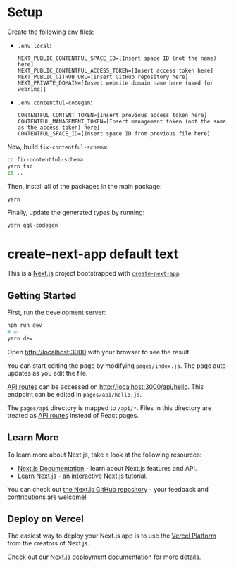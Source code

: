 # Setup

Create the following env files:

- `.env.local`:
  ```
  NEXT_PUBLIC_CONTENTFUL_SPACE_ID=[Insert space ID (not the name) here]
  NEXT_PUBLIC_CONTENTFUL_ACCESS_TOKEN=[Insert access token here]
  NEXT_PUBLIC_GITHUB_URL=[Insert GitHub repository here]
  NEXT_PRIVATE_DOMAIN=[Insert website domain name here (used for webring)]
  ```
- `.env.contentful-codegen`:
  ```
  CONTENTFUL_CONTENT_TOKEN=[Insert previous access token here]
  CONTENTFUL_MANAGEMENT_TOKEN=[Insert management token (not the same as the access token) here]
  CONTENTFUL_SPACE_ID=[Insert space ID from previous file here]
  ```

Now, build `fix-contentful-schema`:

```bash
cd fix-contentful-schema
yarn tsc
cd ..
```

Then, install all of the packages in the main package:

```bash
yarn
```

Finally, update the generated types by running:
```bash
yarn gql-codegen
```

# create-next-app default text
This is a [Next.js](https://nextjs.org/) project bootstrapped with [`create-next-app`](https://github.com/vercel/next.js/tree/canary/packages/create-next-app).

## Getting Started

First, run the development server:

```bash
npm run dev
# or
yarn dev
```

Open [http://localhost:3000](http://localhost:3000) with your browser to see the result.

You can start editing the page by modifying `pages/index.js`. The page auto-updates as you edit the file.

[API routes](https://nextjs.org/docs/api-routes/introduction) can be accessed on [http://localhost:3000/api/hello](http://localhost:3000/api/hello). This endpoint can be edited in `pages/api/hello.js`.

The `pages/api` directory is mapped to `/api/*`. Files in this directory are treated as [API routes](https://nextjs.org/docs/api-routes/introduction) instead of React pages.

## Learn More

To learn more about Next.js, take a look at the following resources:

- [Next.js Documentation](https://nextjs.org/docs) - learn about Next.js features and API.
- [Learn Next.js](https://nextjs.org/learn) - an interactive Next.js tutorial.

You can check out [the Next.js GitHub repository](https://github.com/vercel/next.js/) - your feedback and contributions are welcome!

## Deploy on Vercel

The easiest way to deploy your Next.js app is to use the [Vercel Platform](https://vercel.com/import?utm_medium=default-template&filter=next.js&utm_source=create-next-app&utm_campaign=create-next-app-readme) from the creators of Next.js.

Check out our [Next.js deployment documentation](https://nextjs.org/docs/deployment) for more details.
